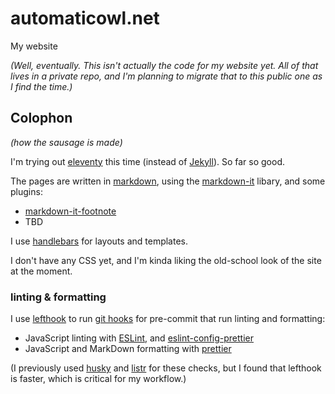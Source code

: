 # automaticowl.net

My website

_(Well, eventually. This isn't actually the code for my website yet. All of that lives in a private repo, and I'm planning to migrate that to this public one as I find the time.)_

## Colophon

_(how the sausage is made)_

I'm trying out [eleventy](https://github.com/11ty/eleventy) this time (instead of [Jekyll](https://jekyllrb.com/)). So far so good.

The pages are written in [markdown](https://commonmark.org/), using the [markdown-it](https://github.com/markdown-it/markdown-it) libary, and some plugins:

- [markdown-it-footnote](https://github.com/markdown-it/markdown-it-footnote)
- TBD

I use [handlebars](https://github.com/handlebars-lang/handlebars.js) for layouts and templates.

I don't have any CSS yet, and I'm kinda liking the old-school look of the site at the moment.

### linting & formatting

I use [lefthook](https://github.com/Arkweid/lefthook) to run [git hooks](https://git-scm.com/book/en/v2/Customizing-Git-Git-Hooks) for pre-commit that run linting and formatting:

- JavaScript linting with [ESLint](https://github.com/eslint/eslint), and [eslint-config-prettier](https://github.com/prettier/eslint-config-prettier)
- JavaScript and MarkDown formatting with [prettier](https://github.com/prettier/prettier)

(I previously used [husky](https://github.com/typicode/husky) and [listr](https://github.com/SamVerschueren/listr) for these checks, but I found that lefthook is faster, which is critical for my workflow.)
